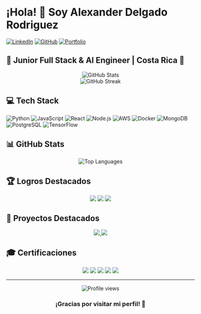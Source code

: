 # ¡Hola! 👋 Soy Alexander Delgado Rodriguez

[![LinkedIn](https://img.shields.io/badge/LinkedIn-0077B5?style=for-the-badge&logo=linkedin&logoColor=white)](https://linkedin.com/in/tuuser)
[![GitHub](https://img.shields.io/badge/GitHub-100000?style=for-the-badge&logo=github&logoColor=white)](https://github.com/tuuser)
[![Portfolio](https://img.shields.io/badge/Portfolio-255E63?style=for-the-badge&logo=About.me&logoColor=white)](https://tuportfolio.com)

## 🚀 Junior Full Stack & AI Engineer | Costa Rica 🌴

<div align="center">
  <img src="https://github-readme-stats.vercel.app/api?username=tuuser&show_icons=true&theme=radical" alt="GitHub Stats" />
</div>

<div align="center">
  <img src="https://github-readme-streak-stats.herokuapp.com/?user=tuuser&theme=radical" alt="GitHub Streak" />
</div>

## 💻 Tech Stack

![Python](https://img.shields.io/badge/Python-3776AB?style=for-the-badge&logo=python&logoColor=white)
![JavaScript](https://img.shields.io/badge/JavaScript-F7DF1E?style=for-the-badge&logo=javascript&logoColor=black)
![React](https://img.shields.io/badge/React-20232A?style=for-the-badge&logo=react&logoColor=61DAFB)
![Node.js](https://img.shields.io/badge/Node.js-43853D?style=for-the-badge&logo=node.js&logoColor=white)
![AWS](https://img.shields.io/badge/AWS-232F3E?style=for-the-badge&logo=amazon-aws&logoColor=white)
![Docker](https://img.shields.io/badge/Docker-2496ED?style=for-the-badge&logo=docker&logoColor=white)
![MongoDB](https://img.shields.io/badge/MongoDB-4EA94B?style=for-the-badge&logo=mongodb&logoColor=white)
![PostgreSQL](https://img.shields.io/badge/PostgreSQL-316192?style=for-the-badge&logo=postgresql&logoColor=white)
![TensorFlow](https://img.shields.io/badge/TensorFlow-FF6F00?style=for-the-badge&logo=tensorflow&logoColor=white)

## 📊 GitHub Stats

<div align="center">
  <img src="https://github-readme-stats.vercel.app/api/top-langs/?username=tuuser&layout=compact&theme=radical" alt="Top Languages" />
</div>

## 🏆 Logros Destacados

<div align="center">

![](https://img.shields.io/badge/Proyectos-100+-blue?style=for-the-badge&logo=github)
![](https://img.shields.io/badge/Tasa_de_Éxito-90%25-green?style=for-the-badge&logo=checkmarx)
![](https://img.shields.io/badge/Competencias-10_Ganadas-orange?style=for-the-badge&logo=counter-strike)
</div>

## 🌟 Proyectos Destacados

<div align="center">
  <a href="https://github.com/Alexander2301T/EvoSyntax-EvoStudy/tree/main/EvoStudy">
    <img src="https://github-readme-stats.vercel.app/api/pin/?username=tuuser&repo=proyecto1&theme=radical" />
  </a>
  <a href="https://github.com/tuuser/proyecto2">
    <img src="https://github-readme-stats.vercel.app/api/pin/?username=tuuser&repo=proyecto2&theme=radical" />
  </a>
</div>

## 🎓 Certificaciones

<div align="center">

![](https://img.shields.io/badge/AWS-Solutions_Architect-232F3E?style=for-the-badge&logo=amazon-aws)
![](https://img.shields.io/badge/Azure-Developer-0089D6?style=for-the-badge&logo=microsoft-azure)
![](https://img.shields.io/badge/Security-CompTIA_Sec+-FF0000?style=for-the-badge&logo=red-hat)
![](https://img.shields.io/badge/Network-CompTIA_Net+-007ACC?style=for-the-badge&logo=cisco)
![](https://img.shields.io/badge/AI-Engineering-FF6F00?style=for-the-badge&logo=tensorflow)

</div>

---
<div align="center">
  <img src="https://komarev.com/ghpvc/?username=tuuser&color=blueviolet" alt="Profile views" />
  
  ### ¡Gracias por visitar mi perfil! 👋
</div>
